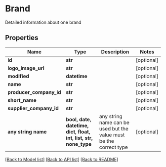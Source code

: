# Brand

Detailed information about one brand

## Properties
Name | Type | Description | Notes
------------ | ------------- | ------------- | -------------
**id** | **str** |  | [optional] 
**logo_image_url** | **str** |  | [optional] 
**modified** | **datetime** |  | [optional] 
**name** | **str** |  | [optional] 
**producer_company_id** | **str** |  | [optional] 
**short_name** | **str** |  | [optional] 
**supplier_company_id** | **str** |  | [optional] 
**any string name** | **bool, date, datetime, dict, float, int, list, str, none_type** | any string name can be used but the value must be the correct type | [optional]

[[Back to Model list]](../README.md#documentation-for-models) [[Back to API list]](../README.md#documentation-for-api-endpoints) [[Back to README]](../README.md)


